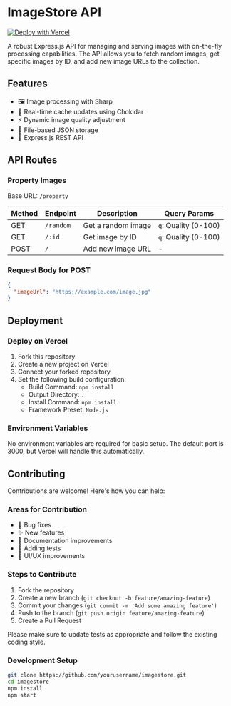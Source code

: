 # ImageStore API

[![Deploy with Vercel](https://vercel.com/button)](https://vercel.com/new/clone?repository-url=https://github.com/saadh393/ImageStoreApi)

A robust Express.js API for managing and serving images with on-the-fly processing capabilities. The API allows you to fetch random images, get specific images by ID, and add new image URLs to the collection.

## Features

- 🖼️ Image processing with Sharp
- 🔄 Real-time cache updates using Chokidar
- ⚡ Dynamic image quality adjustment
- 📁 File-based JSON storage
- 🚀 Express.js REST API

## API Routes

### Property Images

Base URL: `/property`

| Method | Endpoint  | Description        | Query Params         |
| ------ | --------- | ------------------ | -------------------- |
| GET    | `/random` | Get a random image | `q`: Quality (0-100) |
| GET    | `/:id`    | Get image by ID    | `q`: Quality (0-100) |
| POST   | `/`       | Add new image URL  | -                    |

### Request Body for POST

```json
{
  "imageUrl": "https://example.com/image.jpg"
}
```

## Deployment

### Deploy on Vercel

1. Fork this repository
2. Create a new project on Vercel
3. Connect your forked repository
4. Set the following build configuration:
   - Build Command: `npm install`
   - Output Directory: `.`
   - Install Command: `npm install`
   - Framework Preset: `Node.js`

### Environment Variables

No environment variables are required for basic setup. The default port is 3000, but Vercel will handle this automatically.

## Contributing

Contributions are welcome! Here's how you can help:

### Areas for Contribution

- 🐛 Bug fixes
- ✨ New features
- 📝 Documentation improvements
- 🧪 Adding tests
- 🎨 UI/UX improvements

### Steps to Contribute

1. Fork the repository
2. Create a new branch (`git checkout -b feature/amazing-feature`)
3. Commit your changes (`git commit -m 'Add some amazing feature'`)
4. Push to the branch (`git push origin feature/amazing-feature`)
5. Create a Pull Request

Please make sure to update tests as appropriate and follow the existing coding style.

### Development Setup

```sh
git clone https://github.com/yourusername/imagestore.git
cd imagestore
npm install
npm start
```

